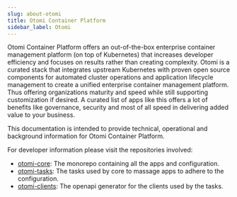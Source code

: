 ```yaml
---
slug: about-otomi
title: Otomi Container Platform
sidebar_label: Otomi
---
```


Otomi Container Platform offers an out-of-the-box enterprise container management platform (on top of Kubernetes) that increases developer efficiency and focuses on results rather than creating complexity. Otomi is a curated stack that integrates upstream Kubernetes with proven open source components for automated cluster operations and application lifecycle management to create a unified enterprise container management platform. Thus offering organizations maturity and speed while still supporting customization if desired. A curated list of apps like this offers a lot of benefits like governance, security and most of all speed in delivering added value to your business.

This documentation is intended to provide technical, operational and background information for Otomi Container Platform.

For developer information please visit the repositories involved:

- [otomi-core](https://redkubes.com/otomi-core/): The monorepo containing all the apps and configuration.
- [otomi-tasks](https://redkubes.com/otomi-tasks/): The tasks used by core to massage apps to adhere to the configuration.
- [otomi-clients](https://redkubes.com/otomi-clients/): The openapi generator for the clients used by the tasks.
